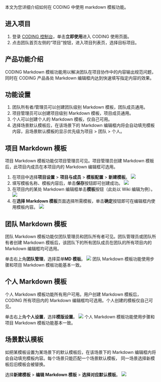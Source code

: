 本文为您详细介绍如何在 CODING 中使用 markdown 模板功能。

## 进入项目

1. 登录 [CODING 控制台](https://console.cloud.tencent.com/coding)，单击**立即使用**进入 CODING 使用页面。
2. 点击团队首页左侧的“项目”按钮，进入项目列表页，选择目标项目。

## 产品功能介绍

 CODING Markdown 模板功能用以解决团队在项目协作中的内容输出规范问题，同时在 CODING 产品各处 Markdown 编辑框内达到快速填写指定内容的效果。

## 功能设置

1.  团队所有者/管理员可以创建团队级别 Markdown 模板，团队成员通用。
2.  项目管理员可以创建项目级别 Markdown 模板，项目成员通用。
3.  个人可以创建个人的 Markdown 模板，仅自己可用。
4.  选择场景默认模板后，在该场景下的 Markdown 编辑框内将会自动填充模板内容，且场景默认模板的显示优先级为项目 > 团队 > 个人。


## 项目 Markdown 模板

项目 Markdown 模板功能仅项目管理员可见。项目管理员创建 Markdown 模板后，此项目内成员在本项目内的 Markdown 编辑框可选用。

1.  在项目中选择**项目设置** > **项目与成员** > **模板配置** > **新建模板**。
![](https://main.qcloudimg.com/raw/46f709f3577962a6e2efff9fab82f9ac.png)
2.  填写模板名称、模板内容后，单击**保存**按钮即可创建成功。
![](https://main.qcloudimg.com/raw/a9469c4c29d6698f7de9525eaf76753c.png)
3.  在项目内的某处 Markdown 编辑框单击**模板**按钮（此处以 Wiki 编辑为例）。
![](https://main.qcloudimg.com/raw/9b61fb680480941327f6cfb4a1dbd9b0.png)
4.  在**选择 Markdown 模板**页面选择所需模板，单击**确定**按钮即可在编辑框内使用模板内容。
![](https://main.qcloudimg.com/raw/a2e4ecab2affccffb5cef57559805eba.png)


## 团队 Markdown 模板

团队 Markdown 模板功能仅团队管理员和团队所有者可见。团队管理员或团队所有者创建 Markdown 模板后，该团队下的所有团队成员在团队的所有项目内的 Markdown 编辑框均可选用。

单击右上角**团队管理**，选择菜单**MD 模板**。
![](https://main.qcloudimg.com/raw/e81ef1c52cdfd1a8b29e00f7104a0eaa.png)
团队 Markdown 模板功能使用步骤和项目 Markdown 模板功能基本一致。

## 个人 Markdown 模板

个人 Markdown 模板功能所有用户可用。用户创建 Markdown 模板后，CODING 所有项目内的 Markdown 编辑框均可选用。个人创建的模板仅自己可见。

单击右上角**个人设置**，选择**模版设置**。
![](https://main.qcloudimg.com/raw/b0aff1fc99fc1dd74de1aeebc934f3f5.png)
个人 Markdown 模板功能使用步骤和项目 Markdown 模板功能基本一致。


## 场景默认模板

如把某模板设置为某场景下的默认模板后，在该场景下的 Markdown 编辑框内将会自动填充模板内容。每个场景只能匹配一个场景默认模板， 同一场景选择新模板后旧模板会被替换。

选择**新建模板** > **编辑 Markdown 模板** > **选择对应默认模板**。
![](https://main.qcloudimg.com/raw/984d505fd8d18ee977e1a9a6a48f6382.png)

